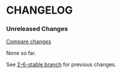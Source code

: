 # CHANGELOG

### Unreleased Changes

[Compare changes](https://github.com/codevise/pageflow-linkmap-page/compare/2-6-stable...master)

None so far.

See
[2-6-stable branch](https://github.com/codevise/pageflow-linkmap-page/blob/2-6-stable/CHANGELOG.md)
for previous changes.
